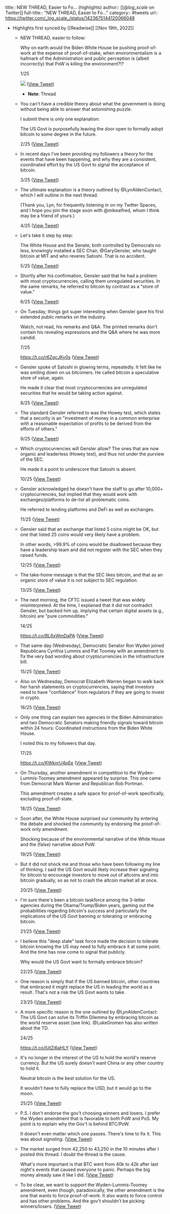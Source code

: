 title:: NEW THREAD, Easier to Fo... (highlights)
author:: [[@_log_scale_ on Twitter]]
full-title:: "NEW THREAD, Easier to Fo..."
category:: #tweets
url:: https://twitter.com/_log_scale_/status/1423675144120066048

- Highlights first synced by [[Readwise]] [[Nov 19th, 2022]]
	- NEW THREAD, easier to follow:
	  
	  Why on earth would the Biden White House be pushing proof-of-work at the expense of proof-of-stake, when environmentalism is a hallmark of the Administration and public perception is (albeit incorrectly) that PoW is killing the environment?!?
	  
	  1/25 
	  
	  ![](https://pbs.twimg.com/media/E8HKXPDVEAg5x2J.jpg) ([View Tweet](https://twitter.com/_log_scale_/status/1423675144120066048))
		- **Note**: Thread
	- You can't have a credible theory about what the government is doing without being able to answer that astonishing puzzle.
	  
	  I submit there is only one explanation:
	  
	  The US Govt is purposefully leaving the door open to formally adopt bitcoin to some degree in the future.
	  
	  2/25 ([View Tweet](https://twitter.com/_log_scale_/status/1423675146045321216))
	- In recent days I've been providing my followers a theory for the events that have been happening, and why they are a consistent, coordinated effort by the US Govt to signal the acceptance of bitcoin.
	  
	  3/25 ([View Tweet](https://twitter.com/_log_scale_/status/1423675147035103233))
	- The ultimate explanation is a theory outlined by @LynAldenContact, which I will outline in the next thread.
	  
	  (Thank you, Lyn, for frequently listening in on my Twitter Spaces, and I hope you join the stage soon with @mikealfred, whom I think may be a friend of yours.)
	  
	  4/25 ([View Tweet](https://twitter.com/_log_scale_/status/1423675148008255494))
	- Let's take it step by step:
	  
	  The White House and the Senate, both controlled by Democrats no less, knowingly installed a SEC Chair, @GaryGensler, who taught bitcoin at MIT and who reveres Satoshi. That is no accident.
	  
	  5/25 ([View Tweet](https://twitter.com/_log_scale_/status/1423675149056806921))
	- Shortly after his confirmation, Gensler said that he had a problem with most cryptocurrencies, calling them unregulated securities. In the same remarks, he referred to bitcoin by contrast as a "store of value."
	  
	  6/25 ([View Tweet](https://twitter.com/_log_scale_/status/1423675150038233091))
	- On Tuesday, things got super interesting when Gensler gave his first extended public remarks on the industry.
	  
	  Watch, not read, his remarks and Q&A. The printed remarks don't contain his revealing expressions and the Q&A where he was more candid.
	  
	  7/25
	  
	  https://t.co/r6ZqcJKy0s ([View Tweet](https://twitter.com/_log_scale_/status/1423675150986190852))
	- Gensler spoke of Satoshi in glowing terms, repeatedly. It felt like he was smiling down on us bitcoiners. He called bitcoin a speculative store of value, again.
	  
	  He made it clear that most cryptocurrencies are unregulated securities that he would be taking action against.
	  
	  8/25 ([View Tweet](https://twitter.com/_log_scale_/status/1423675151946719235))
	- The standard Gensler referred to was the Howey test, which states that a security is an "investment of money in a common enterprise with a reasonable expectation of profits to be derived from the efforts of others."
	  
	  9/25 ([View Tweet](https://twitter.com/_log_scale_/status/1423675152915566593))
	- Which cryptocurrencies will Gensler allow? The ones that are now organic and leaderless (Howey test), and thus not under the purview of the SEC.
	  
	  He made it a point to underscore that Satoshi is absent.
	  
	  10/25 ([View Tweet](https://twitter.com/_log_scale_/status/1423675153880207366))
	- Gensler acknowledged he doesn't have the staff to go after 10,000+ cryptocurrencies, but implied that they would work with exchanges/platforms to de-list all problematic coins.
	  
	  He referred to lending platforms and DeFi as well as exchanges.
	  
	  11/25 ([View Tweet](https://twitter.com/_log_scale_/status/1423675155063050240))
	- Gensler said that an exchange that listed 5 coins might be OK, but one that listed 25 coins would very likely have a problem.
	  
	  In other words, >99.9% of coins would be disallowed because they have a leadership team and did not register with the SEC when they raised funds.
	  
	  12/25 ([View Tweet](https://twitter.com/_log_scale_/status/1423675156463976451))
	- The take-home message is that the SEC likes bitcoin, and that as an organic store of value it is not subject to SEC regulation.
	  
	  13/25 ([View Tweet](https://twitter.com/_log_scale_/status/1423675157596409861))
	- The next morning, the CFTC issued a tweet that was widely misinterpreted. At the time, I explained that it did not contradict Gensler, but backed him up, implying that certain digital assets (e.g., bitcoin) are "pure commodities."
	  
	  14/25
	  
	  https://t.co/BL6xWmDaPA ([View Tweet](https://twitter.com/_log_scale_/status/1423675158435307522))
	- That same day (Wednesday), Democratic Senator Ron Wyden joined Republicans Cynthia Lummis and Pat Toomey with an amendment to fix the very bad wording about cryptocurrencies in the infrastructure bill.
	  
	  15/25 ([View Tweet](https://twitter.com/_log_scale_/status/1423675159655845889))
	- Also on Wednesday, Democrat Elizabeth Warren began to walk back her harsh statements on cryptocurrencies, saying that investors need to have "confidence" from regulators if they are going to invest in crypto.
	  
	  16/25 ([View Tweet](https://twitter.com/_log_scale_/status/1423675160595369987))
	- Only one thing can explain two agencies in the Biden Administration and two Democratic Senators making friendly signals toward bitcoin within 24 hours: Coordinated instructions from the Biden White House.
	  
	  I noted this to my followers that day.
	  
	  17/25
	  
	  https://t.co/KWknrU4pEe ([View Tweet](https://twitter.com/_log_scale_/status/1423675161547476997))
	- On Thursday, another amendment in competition to the Wyden-Lummis-Toomey amendment appeared by surprise. This one came from Democrat Mark Warner and Republican Rob Portman.
	  
	  This amendment creates a safe space for proof-of-work specifically, excluding proof-of-state.
	  
	  18/25 ([View Tweet](https://twitter.com/_log_scale_/status/1423675162759548928))
	- Soon after, the White House surprised our community by entering the debate and shocked the community by endorsing the proof-of-work only amendment.
	  
	  Shocking because of the environmental narrative of the White House and the (false) narrative about PoW.
	  
	  19/25 ([View Tweet](https://twitter.com/_log_scale_/status/1423675163787157504))
	- But it did not shock me and those who have been following my line of thinking. I said the US Govt would likely increase their signaling for bitcoin to encourage investors to move out of altcoins and into bitcoin gradually, so as not to crash the altcoin market all at once.
	  
	  20/25 ([View Tweet](https://twitter.com/_log_scale_/status/1423675164739338246))
	- I'm sure there's been a bitcoin taskforce among the 3-letter agencies during the Obama/Trump/Biden years, gaming out the probabilities regarding bitcoin's success and particularly the implications of the US Govt banning or tolerating or embracing bitcoin.
	  
	  21/25 ([View Tweet](https://twitter.com/_log_scale_/status/1423675165691441157))
	- I believe this "deep state" task force made the decision to tolerate bitcoin knowing the US may need to fully embrace it at some point. And the time has now come to signal that publicly.
	  
	  Why would the US Govt want to formally embrace bitcoin?
	  
	  22/25 ([View Tweet](https://twitter.com/_log_scale_/status/1423675166752575495))
	- One reason is simply that if the US banned bitcoin, other countries that embraced it might replace the US in leading the world as a result. That's not a risk the US Govt wants to take.
	  
	  23/25 ([View Tweet](https://twitter.com/_log_scale_/status/1423675167696248842))
	- A more specific reason is the one outlined by @LynAldenContact: The US Govt can solve its Triffin Dilemma by embracing bitcoin as the world reserve asset (see link). @LukeGromen has also written about the TD.
	  
	  24/25
	  
	  https://t.co/lUtZi6aHLY ([View Tweet](https://twitter.com/_log_scale_/status/1423675168656818176))
	- It's no longer in the interest of the US to hold the world's reserve currency. But the US surely doesn't want China or any other country to hold it.
	  
	  Neutral bitcoin is the best solution for the US.
	  
	  It wouldn't have to fully replace the USD, but it would go to the moon.
	  
	  25/25 ([View Tweet](https://twitter.com/_log_scale_/status/1423675169743065090))
	- P.S. I don't endorse the gov't choosing winners and losers. I prefer the Wyden amendment that is favorable to both PoW and PoS. My point is to explain why the Gov't is behind BTC/PoW.
	  
	  It doesn't even matter which one passes. There's time to fix it. This was about *signaling*. ([View Tweet](https://twitter.com/_log_scale_/status/1423679405847576583))
	- The market surged from 42,250 to 43,250 in the 10 minutes after I posted this thread. I doubt the thread is the cause.
	  
	  What's more important is that BTC went from 40k to 42k after last night's events that caused everyone to panic. Perhaps the big money already saw it like I did. ([View Tweet](https://twitter.com/_log_scale_/status/1423690033815453697))
	- To be clear, we want to support the Wyden-Lummis-Toomey amendment, even though, paradoxically, the other amendment is the one that wants to force proof-of-work. It also wants to force control and has other problems. And the gov't shouldn't be picking winners/losers. ([View Tweet](https://twitter.com/_log_scale_/status/1423699481510350852))